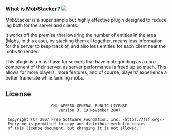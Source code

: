 ### What is MobStacker? [![](https://poggit.pmmp.io/shield.state/MobStacker)](https://poggit.pmmp.io/p/MobStacker)<a href="https://discord.gg/gKUGcw" alt="Discord server"/></a>
MobStacker is a super simple but highly effective plugin designed to reduce lag both for the server and clients.

It works off the premise that lowering the number of entities in the area (Mobs, in this case), by stacking them all together, means less information for the server to keep track of, and also less entities for each client near the mobs to render.

This plugin is a must have for servers that have mob grinding as a core component of their server, as server performance is freed up so much. This allows for more players, more features, and of course, players' experience a better framerate while farming mobs.
## License
```
                    GNU AFFERO GENERAL PUBLIC LICENSE
                       Version 3, 19 November 2007

 Copyright (C) 2007 Free Software Foundation, Inc. <https://fsf.org/>
 Everyone is permitted to copy and distribute verbatim copies
 of this license document, but changing it is not allowed.
 ```
